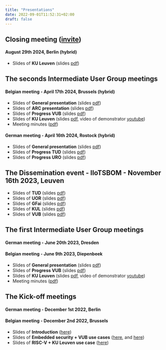 ```yaml
---
title: "Presentations"
date: 2022-09-01T11:52:31+02:00
draft: false
---
```


## Closing meeting ([invite](/files/invite.pdf))
#### August 29th 2024, Berlin (hybrid)
* Slides of **KU Leuven** (slides [pdf](/files/Year2_KUL.pdf))<!--, video of demonstrator [youtube](https://youtu.be/b1JF19ZW8iA)) -->
<!-- * Slides of **VUB** (slides_part_1 [pdf](/files/Year2_VUB_part1.pdf), slides_part_2 [pdf](/files/Year2_VUB_part2.pdf)) -->
<!-- * Slides of **TUD** (slides [pdf](/files/Year2_KUL.pdf) -->
<!-- * Slides of **GFaI** (slides [pdf](/files/Year2_KUL.pdf) -->
<!-- * Slides of **URo** (slides [pdf](/files/Year2_KUL.pdf) -->

## The seconds Intermediate User Group meetings

#### Belgian meeting - April 17th 2024, Brussels (hybrid)
* Slides of **General presentation** (slides [pdf](/files/D1_1_M18_00_general.pdf))
* Slides of **ARC presentation** (slides [pdf](/files/D1_1_M18_01_ARC.pdf))
* Slides of **Progress VUB** (slides [pdf](/files/D1_1_M18_02_VUB.pdf))
* Slides of **KU Leuven** (slides [pdf](/files/D1_1_M6_03_IntermediateUsergroupMeetingJune2023_KULeuven.pdf), video of demonstrator [youtube](https://youtu.be/b1JF19ZW8iA))
* Meeting minutes ([pdf](/files/D1_1_M18_04_minutes.pdf))

#### German meeting - April 16th 2024, Rostock (hybrid)
* Slides of **General presentation** (slides [pdf](/files/D1_1_M18_00_de_general.pdf))
* Slides of **Progress TUD** (slides [pdf](/files/D1_1_M18_05_TUD.pdf))
* Slides of **Progress URO** (slides [pdf](/files/D1_1_M18_06_URO.pdf))

## The Dissemination event - IIoTSBOM - November 16th 2023, Leuven

* Slides of **TUD** (slides [pdf](/files/Year1Workshop_TUD.pdf))
* Slides of **UOR** (slides [pdf](/files/Year1Workshop_ROSTOCK.pdf))
* Slides of **GFai** (slides [pdf](/files/Year1Workshop_GFaI.pdf))
* Slides of **KUL** (slides [pdf](/files/Year1Workshop_KUL.pdf))
* Slides of **VUB** (slides [pdf](/files/Year1Workshop_VUB.pdf))

 
## The first Intermediate User Group meetings

#### German meeting - June 20th 2023, Dresden

#### Belgian meeting - June 9th 2023, Diepenbeek

* Slides of **General presentation** (slides [pdf](/files/D1_1_M6_01_IntermediateUsergroupMeetingJune2023.pdf))
* Slides of **Progress VUB** (slides [pdf](/files/D1_1_M6_02_IntermediateUsergroupMeetingJune2023_VUB.pdf))
* Slides of **KU Leuven** (slides [pdf](/files/D1_1_M6_03_IntermediateUsergroupMeetingJune2023_KULeuven.pdf), video of demonstrator [youtube](https://youtu.be/yAUuDEiOQ7M))
* Meeting minutes ([pdf](/files/D1_1_M6_03_meeting_minutes.pdf))



## The Kick-off meetings

#### German meeting - December 1st 2022, Berlin

#### Belgian meeting - December 2nd 2022, Brussels

* Slides of **Introduction** ([here](https://drive.google.com/file/d/1dc_cWKdA-Nl8pu2CZh9jd3t6mTmb6Ee_/view?usp=sharing))
* Slides of **Embedded security + VUB use cases** ([here](https://drive.google.com/file/d/1bR_2ccLJKqk6At2k24mZJ5h0xkT8KQxw/view?usp=sharing), and [here](https://drive.google.com/file/d/1lLBSLq3RFJHH_QTMVKcr5lxZY7ABcSsj/view?usp=sharing))
* Slides of **RISC-V + KU Leuven use case** ([here](https://drive.google.com/file/d/1nRFGxTXrDSFfqcF61XHlo8_lX40RcPXz/view?usp=sharing))


